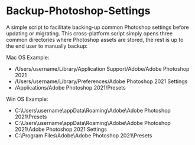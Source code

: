 # Backup-Photoshop-Settings
A simple script to facilitate backing-up common Photoshop settings before updating or migrating. This cross-platform script simply opens three common directories where Photoshop assets are stored, the rest is up to the end user to manually backup:

Mac OS Example:
* /Users/username/Library/Application Support/Adobe/Adobe Photoshop 2021
* /Users/username/Library/Preferences/Adobe Photoshop 2021 Settings
* /Applications/Adobe Photoshop 2021/Presets
 
Win OS Example:
* C:\Users\username\appData\Roaming\Adobe\Adobe Photoshop 2021\Presets
* C:\Users\username\appData\Roaming\Adobe\Adobe Photoshop 2021\Adobe Photoshop 2021 Settings
* C:\Program Files\Adobe\Adobe Photoshop 2021\Presets

